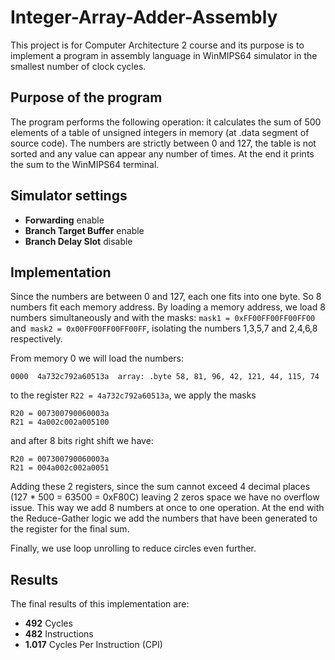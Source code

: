 # Integer-Array-Adder-Assembly
This project is for Computer Architecture 2 course and its purpose is to implement a program in assembly language in WinMIPS64 simulator in the smallest number of clock cycles.

## Purpose of the program
The program performs the following operation: it calculates the sum of 500 elements of a table of unsigned integers in memory (at .data segment of source code). The numbers are strictly between 0 and 127, the table is not sorted and any value can appear any number of times. At the end it prints the sum to the WinMIPS64 terminal.

## Simulator settings

  - **Forwarding** enable
  - **Branch Target Buffer** enable
  - **Branch Delay Slot** disable
  
## Implementation
Since the numbers are between 0 and 127, each one fits into one byte. So 8 numbers fit each memory address. By loading a memory address, we load 8 numbers simultaneously and with the masks: `mask1 = 0xFF00FF00FF00FF00` and` mask2 = 0x00FF00FF00FF00FF`, isolating the numbers 1,3,5,7 and 2,4,6,8 respectively.

From memory 0 we will load the numbers: 
```
0000  4a732c792a60513a  array: .byte 58, 81, 96, 42, 121, 44, 115, 74
```
to the register `R22 = 4a732c792a60513a`, we apply the masks 
```
R20 = 007300790060003a
R21 = 4a002c002a005100
```
and after 8 bits right shift we have:
```
R20 = 007300790060003a
R21 = 004a002c002a0051
```
Adding these 2 registers, since the sum cannot exceed 4 decimal places (127 * 500 = 63500 = 0xF80C) leaving 2 zeros space we have no overflow issue. This way we add 8 numbers at once to one operation. At the end with the Reduce-Gather logic we add the numbers that have been generated to the register for the final sum.

Finally, we use loop unrolling to reduce circles even further.


## Results
The final results of this implementation are:
  - **492** Cycles 
  - **482** Instructions 
  - **1.017** Cycles Per Instruction (CPI) 

